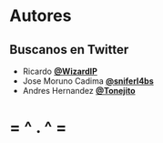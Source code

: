 # Autores

## Buscanos en Twitter

* Ricardo **[@WizardIP](http://twitter.com/#!/WizardIP)**
* Jose Moruno Cadima **[@sniferl4bs](http://twitter.com/#!/sniferl4bs)**
* Andres Hernandez **[@Tonejito](http://twitter.com/#!/Tonejito)**

#	= ^ . ^ =
